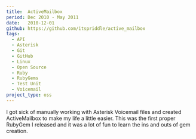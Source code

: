 ```yaml
---
title:  ActiveMailbox
period: Dec 2010 - May 2011
date:   2010-12-01
github: https://github.com/itspriddle/active_mailbox
tags:
  - API
  - Asterisk
  - Git
  - GitHub
  - Linux
  - Open Source
  - Ruby
  - RubyGems
  - Test Unit
  - Voicemail
project_type: oss
---
```


I got sick of manually working with Asterisk Voicemail files and created
ActiveMailbox to make my life a little easier. This was the first proper
RubyGem I released and it was a lot of fun to learn the ins and outs of gem
creation.
